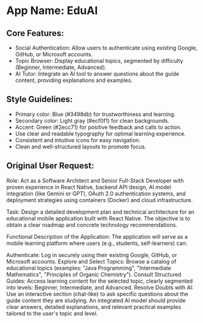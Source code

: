 # **App Name**: EduAI

## Core Features:

- Social Authentication: Allow users to authenticate using existing Google, GitHub, or Microsoft accounts.
- Topic Browser: Display educational topics, segmented by difficulty (Beginner, Intermediate, Advanced).
- AI Tutor: Integrate an AI tool to answer questions about the guide content, providing explanations and examples.

## Style Guidelines:

- Primary color: Blue (#3498db) for trustworthiness and learning.
- Secondary color: Light gray (#ecf0f1) for clean backgrounds.
- Accent: Green (#2ecc71) for positive feedback and calls to action.
- Use clear and readable typography for optimal learning experience.
- Consistent and intuitive icons for easy navigation.
- Clean and well-structured layouts to promote focus.

## Original User Request:
Role: Act as a Software Architect and Senior Full-Stack Developer with proven experience in React Native, backend API design, AI model integration (like Gemini or GPT), OAuth 2.0 authentication systems, and deployment strategies using containers (Docker) and cloud infrastructure.

Task: Design a detailed development plan and technical architecture for an educational mobile application built with React Native. The objective is to obtain a clear roadmap and concrete technology recommendations.

Functional Description of the Application:
The application will serve as a mobile learning platform where users (e.g., students, self-learners) can:

Authenticate: Log in securely using their existing Google, GitHub, or Microsoft accounts.
Explore and Select Topics: Browse a catalog of educational topics (examples: "Java Programming", "Intermediate Mathematics", "Principles of Organic Chemistry").
Consult Structured Guides: Access learning content for the selected topic, clearly segmented into levels: Beginner, Intermediate, and Advanced.
Resolve Doubts with AI: Use an interactive section (chat-like) to ask specific questions about the guide content they are studying. An integrated AI model should provide clear answers, detailed explanations, and relevant practical examples tailored to the user's topic and level.
  